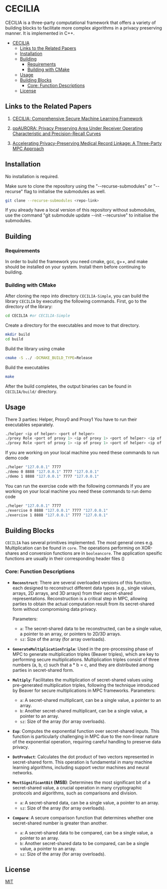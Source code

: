 # CECILIA

CECILIA is a three-party computational framework that offers a variety of building blocks to facilitate more complex algorithms in a privacy preserving manner. It is implemented in C++.

<!-- TOC -->
* [CECILIA](#cecilia)
  * [Links to the Related Papers](#links-to-the-related-papers)
  * [Installation](#installation)
  * [Building](#building)
    * [Requirements](#requirements)
    * [Building with CMake](#building-with-cmake)
  * [Usage](#usage)
  * [Building Blocks](#building-blocks)
    * [Core: Function Descriptions](#core--function-descriptions)
  * [License](#license)
<!-- TOC -->

## Links to the Related Papers

1. [CECILIA: Comprehensive Secure Machine Learning Framework](https://arxiv.org/abs/2202.03023)

2. [ppAURORA: Privacy Preserving Area Under Receiver Operating Characteristic and Precision-Recall Curves](https://arxiv.org/abs/2102.08788)

3. [Accelerating Privacy-Preserving Medical Record Linkage: A Three-Party MPC Approach](https://arxiv.org/abs/2410.21605)

## Installation

No installation is required.

Make sure to clone the repository using the "--recurse-submodules" or "--recurse" flag to initialise the submodules as well.
```bash
git clone --recurse-submodules <repo-link>
```

If you already have a local version of this repository without submodules, use the command "git submodule update --init --recursive" to initialise the submodules.

## Building
### Requirements 

In order to build the framework you need cmake, gcc, g++, and make should be installed on your system.
Install them before continuing to building. 

### Building with CMake

After cloning the repo into directory `CECILIA-Simple`, you can build the library `CECILIA` by executing the following commands.
First, go to the directory of the library:
```bash
cd CECILIA #or CECILIA-Simple
```
Create a directory for the executables and move to that directory.
```bash
mkdir build
cd build
```
Build the library using cmake
```bash
cmake -S ../ -DCMAKE_BUILD_TYPE=Release
```
Build the executables
```bash
make
```

After the build completes, the output binaries can be found in `CECILIA/build/` directory.

## Usage
There 3 parties: Helper, Proxy0 and Proxy1
You have to run their executables separately.
```bash
./helper <ip of helper> <port of helper>
./proxy Role <port of proxy 1> <ip of proxy 1> <port of helper> <ip of helper> 
./proxy Role <port of proxy 1> <ip of proxy 1> <port of helper> <ip of helper> 
```
If you are working on your local machine you need these commands to run demo code
```bash
./helper "127.0.0.1" 7777
./demo 0 8888 "127.0.0.1" 7777 "127.0.0.1" 
./demo 1 8888 "127.0.0.1" 7777 "127.0.0.1" 
```

You can run the exercise code with the following commands
If you are working on your local machine you need these commands to run demo code
```bash
./helper "127.0.0.1" 7777
./exercise 0 8888 "127.0.0.1" 7777 "127.0.0.1" 
./exercise 1 8888 "127.0.0.1" 7777 "127.0.0.1" 
```

## Building Blocks

`CECILIA` has several primitives implemented. The most general ones e.g. Multiplication can be found in `core`. The operations performing on XOR-shares and conversion functions are in `booleancore`. The application spesific functions are usually in their corresponding header files ()
### Core: Function Descriptions

- **`Reconstruct`**: There are several overloaded versions of this function, each designed to reconstruct different data types (e.g., single values, arrays, 2D arrays, and 3D arrays) from their secret-shared representations. Reconstruction is a critical step in MPC, allowing parties to obtain the actual computation result from its secret-shared form without compromising data privacy.
  
    Parameters:
  - `a`: The secret-shared data to be reconstructed, can be a single value, a pointer to an array, or pointers to 2D/3D arrays.
  - `sz`: Size of the array (for array overloads).

- **`GenerateMultiplicationTriple`**: Used in the pre-processing phase of MPC to generate multiplication triples (Beaver triples), which are key to performing secure multiplications. Multiplication triples consist of three numbers (a, b, c) such that a * b = c, and they are distributed among parties in secret-shared form.

- **`Multiply`**: Facilitates the multiplication of secret-shared values using pre-generated multiplication triples, following the technique introduced by Beaver for secure multiplications in MPC frameworks.
  Parameters:
    - `a`: A secret-shared multiplicant, can be a single value, a pointer to an array.
    - `b`: Another secret-shared multiplicant, can be a single value, a pointer to an array.
    - `sz`: Size of the array (for array overloads).

- **`Exp`**: Computes the exponential function over secret-shared inputs. This function is particularly challenging in MPC due to the non-linear nature of the exponential operation, requiring careful handling to preserve data privacy.

- **`DotProduct`**: Calculates the dot product of two vectors represented in secret-shared form. This operation is fundamental in many machine learning algorithms, including support vector machines and neural networks.

- **`MostSignificantBit` (MSB)**: Determines the most significant bit of a secret-shared value, a crucial operation in many cryptographic protocols and algorithms, such as comparisons and division.
    - `a`: A secret-shared data, can be a single value, a pointer to an array.
    - `sz`: Size of the array (for array overloads).

- **`Compare`**: A secure comparison function that determines whether one secret-shared number is greater than another. 
    - `a`: A secret-shared data to be compared, can be a single value, a pointer to an array.
    - `b`: Another secret-shared data to be compared, can be a single value, a pointer to an array.
    - `sz`: Size of the array (for array overloads).

## License

[MIT](https://choosealicense.com/licenses/mit/)
